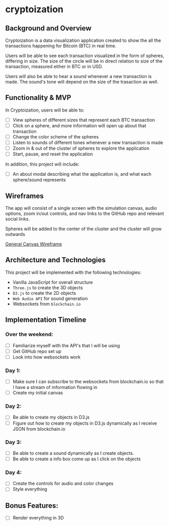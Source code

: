 # cryptoization

## Background and Overview
Cryptoization is a data visualization application created to show the all the transactions happening for Bitcoin (BTC) in real time.

Users will be able to see each transaction visualized in the form of spheres, differing in size. The size of the circle will be in direct relation to size of the transaction, measured either in BTC or in USD.

Users will also be able to hear a sound whenever a new transaction is made. The sound's tone will depend on the size of the trasaction as well.

## Functionality & MVP

In Cryptoization, users will be able to:

- [ ] View spheres of different sizes that represent each BTC transaction
- [ ] Click on a sphere, and more information will open up about that transaction
- [ ] Change the color scheme of the spheres
- [ ] Listen to sounds of different tones whenever a new transaction is made
- [ ] Zoom in & out of the cluster of spheres to explore the application
- [ ] Start, pause, and reset the application

In addition, this project will include: 
- [ ] An about modal describing what the application is, and what each sphere/sound represents

## Wireframes

The app will consist of a single screen with the simulation canvas, audio options, zoom in/out controls, and nav links to the GitHub repo and relevant social links.

Spheres will be added to the center of the cluster and the cluster will grow outwards

[General Canvas Wireframe](https://www.draw.io/?lightbox=1&highlight=0000ff&edit=_blank&layers=1&nav=1&title=General%20Canvas#R7Zhdb5swFIZ%2FTW4jwBjIZZu228WmVeqmXTtgwKrByDhNsl8%2FO9gEsKNkKlFVac1F4dg%2B5jyvffyxAOtq%2F4WjpvzOMkwXgZftF%2BBhEQR%2B6Hnyn7IcOsvKiztDwUmmK50ML%2BQP1kbdrtiSDLejioIxKkgzNqasrnEqRjbEOduNq%2BWMjnttUIEtw0uKqG39TTJRaqtv4lIFXzEpSt11AnXBBqWvBWfbWve3CEB%2B%2FOuKK2R86fptiTK2G5jA4wKsOWOie6r2a0wVW4Ota%2Fd0prT%2Fbo5rcU2DoGvwhuhWh77mh0Yw8gcJwmr9keJgwBxDw6qxtwD3u5II%2FNKgVJXu5FCQtlJUVL758lH7xlzg%2Fdnv8%2Fuo5WjCrMKCH2QV3cBwOoxfdwNRjK0c6BFpG9LjoOgdn1jIB43DjQZYaD6cRgIu4gjgjXCEl3EMglVhEjmfvqENps%2BsJcfRBB42TAhWyQqIkkIZUhk65tJAVc37fvqsGWX86NZMoJPTO91WMIW4FZy99tM06C0DD56XeE9KopxQ6vLcT0NVKUNt2YsqSxoVXrUvVKpbEtbGSyLzTrtsKDrMpGvkLeFIWZDYyvq2sEaV9wgL%2Fws7FRZtWzyPsiv%2Foq6mxty6Rpd1PU9noPgYes1qbEQdyN%2BrfXF8uLW2Rs1UnqpNEV4WuMYc0SXaZoTZsscP6jeTcnCiXGwpBxyp1kyn9ygXW8rd3f%2F49dOSTwYnrtBqCEmbLNxTVSqSZaob56I2XvZmYC33VeOFLbQXNte6FsywriX%2Fssz7H7Hp6Xedw6ThRQ4eMZwByMoBJISe12s0ICNbyi35uXEyoILaptun52SvSFoJO0lxmrpS%2FCaBsvd5wEJ%2FMsxc%2B0noyMe98T1gTedjsgDelGuOIzfXLF5tvJm4hpNcGZosOJy%2FDqyzUPVdVEPvplgzhJPciTVKE7zJZ8K6Gg9XENpYE0caSGbIAr7r%2BHMcrJ8f6%2BQUFSZ2FrgZ1iuOUbjO7tQdhlqfKWpbkrpWGJxZVxgXAVxYTo2NYypP%2F29j966odQ%2FPjMiOe75RdCbLGhct2%2FIU61bDy4mJo3iSrkE8cSQQL7CwHB1F6MO%2BTpcrTkGfXZcwnEkXMNmggNXtdLniFPPZdYGT%2BQKnOK%2FVBcKxo2g2XeTr6U6yq366%2BAWPfwE%3D)

## Architecture and Technologies

This project will be implemented with the following technologies:

* Vanilla JavaScript for overall structure
* `Three.js` to create the 3D objects
* `D3.js` to create the 2D objects
* `Web Audio API` for sound generation
* Websockets from `blockchain.io`

## Implementation Timeline

### Over the weekend:
- [ ] Familiarize myself with the API's that I will be using
- [ ] Get GitHub repo set up
- [ ] Look into how websockets work

### Day 1:
- [ ] Make sure I can subscribe to the websockets from blockchain.io so that I have a stream of information flowing in
- [ ] Create my initial canvas

### Day 2: 
- [ ] Be able to create my objects in D3.js
- [ ] Figure out how to create my objects in D3.js dynamically as I receive JSON from blockchain.io

### Day 3:
- [ ] Be able to create a sound dynamically as I create objects.
- [ ] Be able to create a info box come up as I click on the objects

### Day 4: 
- [ ] Create the controls for audio and color changes
- [ ] Style everything

## Bonus Features:

- [ ] Render everything in 3D

